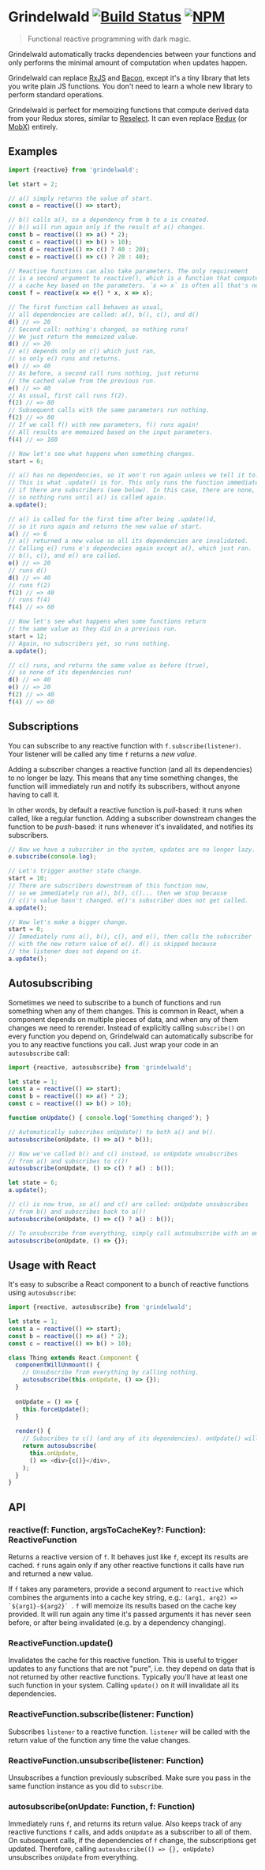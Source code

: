 
Grindelwald [![Build Status](https://travis-ci.org/steadicat/grindelwald.svg?branch=master)](https://travis-ci.org/steadicat/grindelwald) [![NPM](https://img.shields.io/npm/v/grindelwald.svg)](https://www.npmjs.com/package/grindelwald)
===========

> Functional reactive programming with dark magic.

Grindelwald automatically tracks dependencies between your functions and only performs the minimal amount of computation when updates happen.

Grindelwald can replace [RxJS](https://github.com/Reactive-Extensions/RxJS) and [Bacon](https://github.com/baconjs/bacon.js/), except it's a tiny library that lets you write plain JS functions. You don't need to learn a whole new library to perform standard operations.

Grindelwald is perfect for memoizing functions that compute derived data from your Redux stores, similar to [Reselect](https://github.com/reactjs/reselect). It can even replace [Redux](http://redux.js.org) (or [MobX](https://mobx.js.org)) entirely.

## Examples

```js
import {reactive} from 'grindelwald';

let start = 2;

// a() simply returns the value of start.
const a = reactive(() => start);

// b() calls a(), so a dependency from b to a is created.
// b() will run again only if the result of a() changes.
const b = reactive(() => a() * 2);
const c = reactive(() => b() > 10);
const d = reactive(() => c() ? 40 : 20);
const e = reactive(() => c() ? 20 : 40);

// Reactive functions can also take parameters. The only requirement
// is a second argument to reactive(), which is a function that computes
// a cache key based on the parameters. `x => x` is often all that's needed.
const f = reactive(x => e() * x, x => x);

// The first function call behaves as usual,
// all dependencies are called: a(), b(), c(), and d()
d() // => 20
// Second call: nothing's changed, so nothing runs!
// We just return the memoized value.
d() // => 20
// e() depends only on c() which just ran,
// so only e() runs and returns.
e() // => 40
// As before, a second call runs nothing, just returns
// the cached value from the previous run.
e() // => 40
// As usual, first call runs f(2).
f(2) // => 80
// Subsequent calls with the same parameters run nothing.
f(2) // => 80
// If we call f() with new parameters, f() runs again!
// All results are memoized based on the input parameters.
f(4) // => 160

// Now let's see what happens when something changes.
start = 6;

// a() has no dependencies, so it won't run again unless we tell it to.
// This is what .update() is for. This only runs the function immediately
// if there are subscribers (see below). In this case, there are none,
// so nothing runs until a() is called again.
a.update();

// a() is called for the first time after being .update()d,
// so it runs again and returns the new value of start.
a() // => 6
// a() returned a new value so all its dependencies are invalidated.
// Calling e() runs e's dependecies again except a(), which just ran.
// b(), c(), and e() are called.
e() // => 20
// runs d()
d() // => 40
// runs f(2)
f(2) // => 40
// runs f(4)
f(4) // => 60

// Now let's see what happens when some functions return
// the same value as they did in a previous run.
start = 12;
// Again, no subscribers yet, so runs nothing.
a.update();

// c() runs, and returns the same value as before (true),
// so none of its dependencies run!
d() // => 40
e() // => 20
f(2) // => 40
f(4) // => 60
```

## Subscriptions

You can subscribe to any reactive function with `f.subscribe(listener)`. Your listener will be called any time `f` returns a *new value*.

Adding a subscriber changes a reactive function (and all its dependencies) to no longer be lazy. This means that any time something changes, the function will immediately run and notify its subscribers, without anyone having to call it.

In other words, by default a reactive function is *pull*-based: it runs when called, like a regular function. Adding a subscriber downstream changes the function to be *push*-based: it runs whenever it's invalidated, and notifies its subscribers.

```js
// Now we have a subscriber in the system, updates are no longer lazy.
e.subscribe(console.log);

// Let's trigger another state change.
start = 10;
// There are subscribers downstream of this function now,
// so we immediately run a(), b(), c()... then we stop because
// c()'s value hasn't changed. e()'s subscriber does not get called.
a.update();

// Now let's make a bigger change.
start = 0;
// Immediately runs a(), b(), c(), and e(), then calls the subscriber
// with the new return value of e(). d() is skipped because
// the listener does not depend on it.
a.update();
```

## Autosubscribing

Sometimes we need to subscribe to a bunch of functions and run something when any of them changes. This is common in React, when a component depends on multiple pieces of data, and when any of them changes we need to rerender. Instead of explicitly calling `subscribe()` on every function you depend on, Grindelwald can automatically subscribe for you to any reactive functions you call. Just wrap your code in an `autosubscribe` call:

```js
import {reactive, autosubscribe} from 'grindelwald';

let state = 1;
const a = reactive(() => start);
const b = reactive(() => a() * 2);
const c = reactive(() => b() > 10);

function onUpdate() { console.log('Something changed'); }

// Automatically subscribes onUpdate() to both a() and b().
autosubscribe(onUpdate, () => a() * b());

// Now we've called b() and c() instead, so onUpdate unsubscribes
// from a() and subscribes to c()!
autosubscribe(onUpdate, () => c() ? a() : b());

let state = 6;
a.update();

// c() is now true, so a() and c() are called: onUpdate unsubscribes
// from b() and subscribes back to a()!
autosubscribe(onUpdate, () => c() ? a() : b());

// To unsubscribe from everything, simply call autosubscribe with an empty function:
autosubscribe(onUpdate, () => {});
```

## Usage with React

It's easy to subscribe a React component to a bunch of reactive functions using `autosubscribe`:

```js
import {reactive, autosubscribe} from 'grindelwald';

let state = 1;
const a = reactive(() => start);
const b = reactive(() => a() * 2);
const c = reactive(() => b() > 10);

class Thing extends React.Component {
  componentWillUnmount() {
    // Unsubscribe from everything by calling nothing.
    autosubscribe(this.onUpdate, () => {});
  }
  
  onUpdate = () => {
    this.forceUpdate();
  }
  
  render() {
    // Subscribes to c() (and any of its dependencies). onUpdate() will be called on any change.
    return autosubscribe(
      this.onUpdate,
      () => <div>{c()}</div>,
    );
  }
}
```

## API

### reactive(f: Function, argsToCacheKey?: Function): ReactiveFunction

Returns a reactive version of `f`. It behaves just like `f`, except its results are cached. `f` runs again only if any other reactive functions it calls have run and returned a new value.

If `f` takes any parameters, provide a second argument to `reactive` which combines the arguments into a cache key string, e.g.: ``(arg1, arg2) => `${arg1}-${arg2}` ``. `f` will memoize its results based on the cache key provided. It will run again any time it's passed arguments it has never seen before, or after being invalidated (e.g. by a dependency changing).

### ReactiveFunction.update()

Invalidates the cache for this reactive function. This is useful to trigger updates to any functions that are not "pure", i.e. they depend on data that is not returned by other reactive functions. Typically you'll have at least one such function in your system. Calling `update()` on it will invalidate all its dependencies.

### ReactiveFunction.subscribe(listener: Function)

Subscribes `listener` to a reactive function. `listener` will be called with the return value of the function any time the value changes.

### ReactiveFunction.unsubscribe(listener: Function)

Unsubscribes a function previously subscribed. Make sure you pass in the same function instance as you did to `subscribe`.

### autosubscribe(onUpdate: Function, f: Function)

Immediately runs `f`, and returns its return value. Also keeps track of any reactive functions `f` calls, and adds `onUpdate` as a subscriber to all of them. On subsequent calls, if the dependencies of `f` change, the subscriptions get updated. Therefore, calling `autosubscribe(() => {}, onUpdate)` unsubscribes `onUpdate` from everything.
